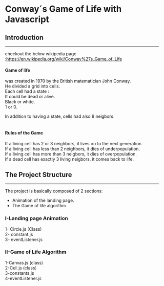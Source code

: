 # Conway´s Game of Life with Javascript

## Introduction

---

checkout the below wikipedia page :https://en.wikipedia.org/wiki/Conway%27s_Game_of_Life

#### Game of life

was created in 1970 by the British matematician John Conway.
<br>
He divided a grid into cells.
<br>
Each cell had a state :
<br>
It could be dead or alive.
<br>
Black or white.
<br>
1 or 0.
<br>

In addition to having a state, cells had also 8 neigbors.
<br>
<br>

#### Rules of the Game

If a living cell has 2 or 3 neighbors, it lives on to the next generation.
<br>
If a living cell has less than 2 neighbors, it dies of underpopulation.
<br>
If a living cell has more than 3 neigbors, it dies of overpopulation.
<br>
If a dead cell has exactly 3 living neigbors. it comes back to life.
<br>

## The Project Structure

---

The project is basically composed of 2 sections:

- Animation of the landing page.
- The Game of life algorithm

### I-Landing page Animation

1- Circle.js (Class)
<br>
2- constant.js
<br>
3- eventListener.js
<br>

### II-Game of Life Algorithm

1-Canvas.js (class)
<br>
2-Cell.js (class)
<br>
3-constants.js
<br>
4-eventListener.js
<br>
